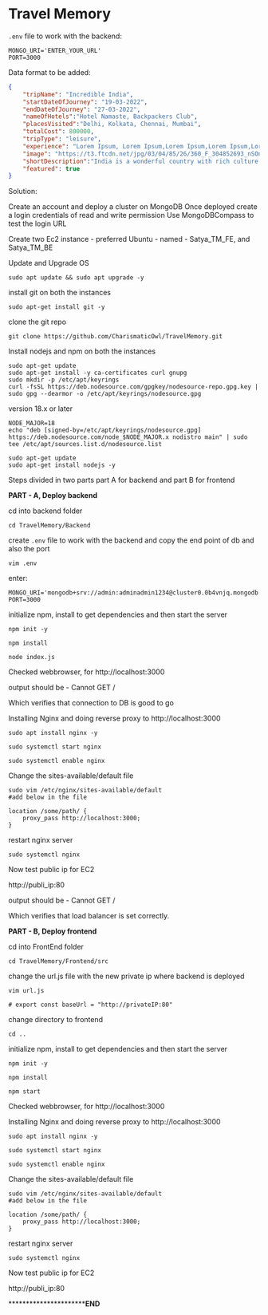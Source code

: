 # Travel Memory

`.env` file to work with the backend:

```
MONGO_URI='ENTER_YOUR_URL'
PORT=3000
```

Data format to be added: 

```json
{
    "tripName": "Incredible India",
    "startDateOfJourney": "19-03-2022",
    "endDateOfJourney": "27-03-2022",
    "nameOfHotels":"Hotel Namaste, Backpackers Club",
    "placesVisited":"Delhi, Kolkata, Chennai, Mumbai",
    "totalCost": 800000,
    "tripType": "leisure",
    "experience": "Lorem Ipsum, Lorem Ipsum,Lorem Ipsum,Lorem Ipsum,Lorem Ipsum,Lorem Ipsum,Lorem Ipsum,Lorem Ipsum,Lorem Ipsum,Lorem Ipsum,Lorem Ipsum,Lorem Ipsum,Lorem Ipsum,Lorem Ipsum,Lorem Ipsum,Lorem Ipsum,Lorem Ipsum,Lorem Ipsum,Lorem Ipsum,Lorem Ipsum,Lorem Ipsum,Lorem Ipsum,Lorem Ipsum,Lorem Ipsum,Lorem Ipsum,Lorem Ipsum,Lorem Ipsum, ",
    "image": "https://t3.ftcdn.net/jpg/03/04/85/26/360_F_304852693_nSOn9KvUgafgvZ6wM0CNaULYUa7xXBkA.jpg",
    "shortDescription":"India is a wonderful country with rich culture and good people.",
    "featured": true
}
```
Solution:

Create an account and deploy a cluster on MongoDB
Once deployed create a login credentials of read and write permission
Use MongoDBCompass to test the login URL

Create two Ec2 instance - preferred Ubuntu - named - Satya_TM_FE, and Satya_TM_BE

Update and Upgrade OS
```
sudo apt update && sudo apt upgrade -y
```

install git on  both the instances

```shell
sudo apt-get install git -y
```

clone the git repo

```
git clone https://github.com/CharismaticOwl/TravelMemory.git
```
Install nodejs and npm on both the instances
```
sudo apt-get update
sudo apt-get install -y ca-certificates curl gnupg
sudo mkdir -p /etc/apt/keyrings
curl -fsSL https://deb.nodesource.com/gpgkey/nodesource-repo.gpg.key | sudo gpg --dearmor -o /etc/apt/keyrings/nodesource.gpg
```
version 18.x or later
```
NODE_MAJOR=18
echo "deb [signed-by=/etc/apt/keyrings/nodesource.gpg] https://deb.nodesource.com/node_$NODE_MAJOR.x nodistro main" | sudo tee /etc/apt/sources.list.d/nodesource.list
```
```
sudo apt-get update
sudo apt-get install nodejs -y
```

Steps divided in two parts part A for backend and part B for frontend

**************************PART - A, Deploy backend**************************

cd into backend folder

```
cd TravelMemory/Backend
```
create `.env` file to work with the backend and copy the end point of db and also the port
```
vim .env
```
enter:
```text
MONGO_URI='mongodb+srv://admin:adminadmin1234@cluster0.0b4vnjq.mongodb.net/mern_app'
PORT=3000
```

initialize npm, install to get dependencies and then start the server


```
npm init -y

npm install

node index.js
```
Checked webbrowser, for http://localhost:3000

output should be - Cannot GET /

Which verifies that connection to DB is good to go

Installing Nginx and doing reverse proxy to http://localhost:3000
```
sudo apt install nginx -y

sudo systemctl start nginx

sudo systemctl enable nginx
```
Change the sites-available/default file

```
sudo vim /etc/nginx/sites-available/default
#add below in the file

location /some/path/ {
    proxy_pass http://localhost:3000;
}
```
restart nginx server

```
sudo systemctl nginx

````

Now test public ip for EC2

http://publi_ip:80

output should be - Cannot GET /

Which verifies that load balancer is set correctly.

**************************PART - B, Deploy frontend**************************

cd into FrontEnd folder

```
cd TravelMemory/Frontend/src
```
change the url.js file with the new private ip where backend is deployed
```
vim url.js

# export const baseUrl = "http://privateIP:80"
```
change directory to frontend
```
cd ..
```

initialize npm, install to get dependencies and then start the server

```
npm init -y

npm install

npm start
```
Checked webbrowser, for http://localhost:3000

Installing Nginx and doing reverse proxy to http://localhost:3000
```
sudo apt install nginx -y

sudo systemctl start nginx

sudo systemctl enable nginx
```
Change the sites-available/default file

```
sudo vim /etc/nginx/sites-available/default
#add below in the file

location /some/path/ {
    proxy_pass http://localhost:3000;
}
```
restart nginx server

```
sudo systemctl nginx

````

Now test public ip for EC2

http://publi_ip:80

****************************************************************************END******************************************************
